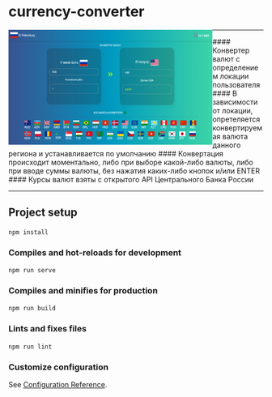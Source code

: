 # currency-converter

<img align="left" alt="Currency Converter | img" width="80%" style="max-width: 100%;" src="https://github.com/Vladimir-Grinko/currency-converter/blob/master/src/assets/currency-converter.png" />

<hr />
#### Конвертер валют с определением локации пользователя
#### В зависимости от локации, опретеляется конвертируемая валюта данного региона и устанавливается по умолчанию
#### Конвертация происходит моментально, либо при выборе какой-либо валюты, либо при вводе суммы валюты,  без нажатия каких-либо кнопок и/или ENTER
#### Курсы валют взяты с открытого API Центрального Банка России
<hr />

## Project setup

```
npm install
```

### Compiles and hot-reloads for development

```
npm run serve
```

### Compiles and minifies for production

```
npm run build
```

### Lints and fixes files

```
npm run lint
```

### Customize configuration

See [Configuration Reference](https://cli.vuejs.org/config/).
